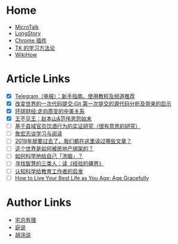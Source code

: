 # Home

* [MicroTalk](1/MicroTalk.md)
* [LongStory](1/LongStory.md)
* [Chrome 插件](1/Chrome%20插件.md)
* [TK 的学习方法论](1/TK%20的学习方法论.md)
* [WikiHow](1/WikiHow.md)

# Article Links

* [x] [Telegram（电报）：新手指南、使用教程及频道推荐](https://tingtalk.me/telegram/)
* [x] [改变世界的一次代码提交:Git 第一次提交的源代码分析及带来的启示](https://hutusi.com/articles/the-greatest-git-commit)
* [x] [环球财经:走向质变的中美关系](http://finance.sina.com.cn/review/20101013/17398774055.shtml)
* [x] [王不见王：赵本山&范伟恩怨始末](https://www.huxiu.com/article/383147.html)
* [ ] [基于县域官员饮酒行为的实证研究（很有意思的研究）](https://mp.weixin.qq.com/s/HkPDFt9kllPbPUmBVv0ZPA)
* [ ] [詹宏志谈学习与阅读](https://www.douban.com/note/348246095/)
* [ ] [2019年就要过去了，我们都在这里读过哪些文章？](https://mp.weixin.qq.com/s/os8ANIPnfRXacZ-BZ69F4A)
* [ ] [这个世界是如何被房地产绑架的？](https://mp.weixin.qq.com/s/NZ0mAS0ggUqgAQlA7FChPA)
* [ ] [如何科学地给自己「洗脑」？](https://mp.weixin.qq.com/s?__biz=MzA3MzM0MjUyMQ==&mid=2652150880&idx=1&sn=f76cf143de788de10c7b22534701fe3b)
* [ ] [寻找智慧的三类人：读《经验的疆界》](https://mp.weixin.qq.com/s?__biz=MzA3MzM0MjUyMQ==&mid=2652150360&idx=1&sn=231f1d27b61c08c0d42362df35a52c6c)
* [ ] [认知科学给教育工作者的启发](https://mp.weixin.qq.com/s?__biz=MzA3MzM0MjUyMQ==&mid=2652150315&idx=1&sn=0573a5f38029d0ced1924337e8b61c8c)
* [ ] [How to Live Your Best Life as You Age: Age Gracefully](https://www.healthline.com/health/aging-gracefully)

# Author Links

* [宅总有理](https://www.huxiu.com/member/2550288.html)
* [庭说](https://tingtalk.me/archives/)
* [胡涂说](https://hutusi.com/archive/)

